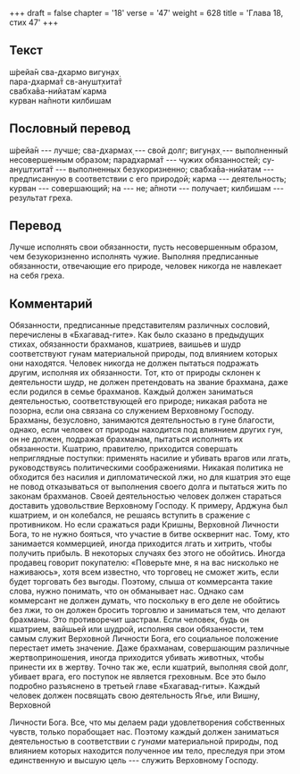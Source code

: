 +++
draft = false
chapter = '18'
verse = '47'
weight = 628
title = 'Глава 18, стих 47'
+++
## Текст

ш́рейа̄н сва-дхармо вигун̣ах̣  
пара-дхарма̄т св-анушт̣хита̄т  
свабха̄ва-нийатам̇ карма  
курван на̄пноти килбишам

## Пословный перевод

ш́рейа̄н --- лучше; сва-дхармах̣ --- свой долг; вигун̣ах̣ --- выполненный
несовершенным образом; парадхарма̄т --- чужих обязанностей; су-анушт̣хита̄т
--- выполненных безукоризненно; свабха̄ва-нийатам --- предписанную в
соответствии с его природой; карма --- деятельность; курван ---
совершающий; на --- не; а̄пноти --- получает; килбишам --- результат
греха.

## Перевод

Лучше исполнять свои обязанности, пусть несовершенным образом, чем
безукоризненно исполнять чужие. Выполняя предписанные обязанности,
отвечающие его природе, человек никогда не навлекает на себя греха.

## Комментарий

Обязанности, предписанные представителям различных сословий, перечислены
в «Бхагавад-гите». Как было сказано в предыдущих стихах, обязанности
брахманов, кшатриев, ваишьев и шудр соответствуют гунам материальной
природы, под влиянием которых они находятся. Человек никогда не должен
пытаться подражать другим, исполняя их обязанности. Тот, кто от природы
склонен к деятельности шудр, не должен претендовать на звание брахмана,
даже если родился в семье брахманов. Каждый должен заниматься
деятельностью, соответствующей его природе; никакая работа не позорна,
если она связана со служением Верховному Господу. Брахманы, безусловно,
занимаются деятельностью в гуне благости, однако, если человек от
природы находится под влиянием других гун, он не должен, подражая
брахманам, пытаться исполнять их обязанности. Кшатрию, правителю,
приходится совершать неприглядные поступки: применять насилие и убивать
врагов или лгать, руководствуясь политическими соображениями. Никакая
политика не обходится без насилия и дипломатической лжи, но для кшатрия
это еще не повод отказываться от выполнения своего долга и пытаться жить
по законам брахманов. Своей деятельностью человек должен стараться
доставить удовольствие Верховному Господу. К примеру, Арджуна был
кшатрием, и он колебался, не решаясь вступить в сражение с противником.
Но если сражаться ради Кришны, Верховной Личности Бога, то не нужно
бояться, что участие в битве осквернит нас. Тому, кто занимается
коммерцией, иногда приходится лгать и хитрить, чтобы получить прибыль. В
некоторых случаях без этого не обойтись. Иногда продавец говорит
покупателю: «Поверьте мне, я на вас нисколько не наживаюсь», хотя всем
известно, что торговец не сможет жить, если будет торговать без выгоды.
Поэтому, слыша от коммерсанта такие слова, нужно понимать, что он
обманывает нас. Однако сам коммерсант не должен думать, что поскольку в
его деле не обойтись без лжи, то он должен бросить торговлю и заниматься
тем, что делают брахманы. Это противоречит шастрам. Если человек, будь
он кшатрием, вайшьей или шудрой, исполняя свои обязанности, тем самым
служит Верховной Личности Бога, его социальное положение перестает иметь
значение. Даже брахманам, совершающим различные жертвоприношения, иногда
приходится убивать животных, чтобы принести их в жертву. Точно так же,
если кшатрий, выполняя свой долг, убивает врага, его поступок не
является греховным. Все это было подробно разъяснено в третьей главе
«Бхагавад-гиты». Каждый человек должен посвящать свою деятельность Ягье,
или Вишну, Верховной

Личности Бога. Все, что мы делаем ради удовлетворения собственных
чувств, только порабощает нас. Поэтому каждый должен заниматься
деятельностью в соответствии с *гунами* материальной природы, под
влиянием которых находится полученное им тело, преследуя при этом
единственную и высшую цель --- служить Верховному Господу.
